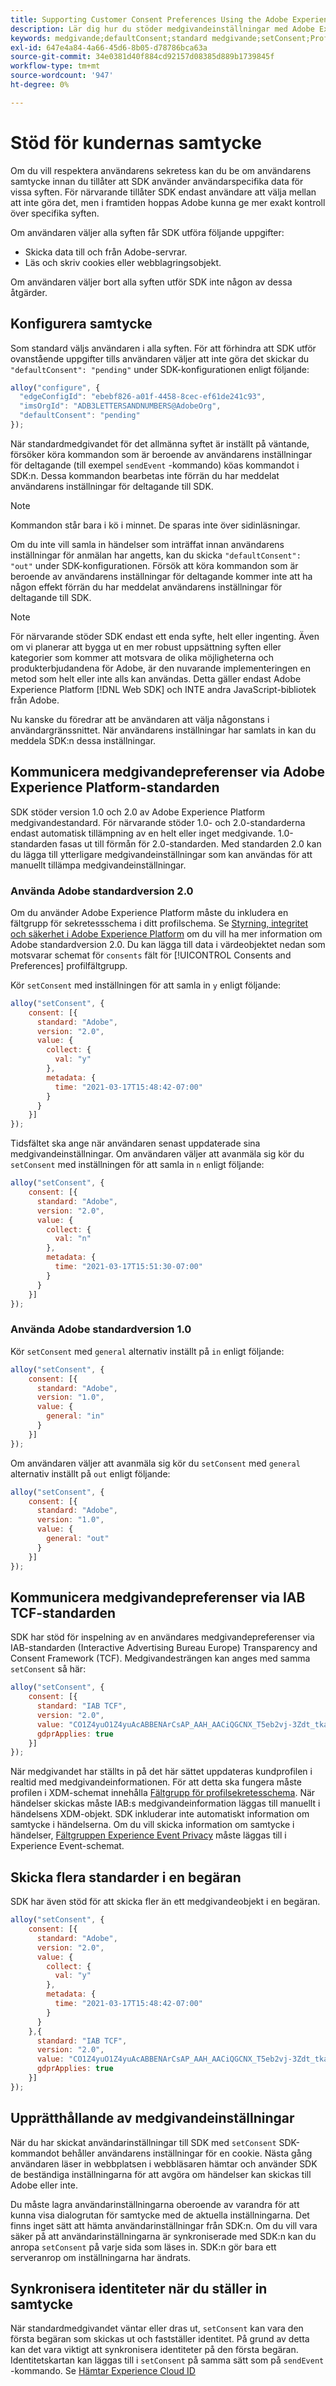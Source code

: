 ```yaml
---
title: Supporting Customer Consent Preferences Using the Adobe Experience Platform Web SDK
description: Lär dig hur du stöder medgivandeinställningar med Adobe Experience Platform Web SDK.
keywords: medgivande;defaultConsent;standard medgivande;setConsent;Profile Privacy field group;Experience Event Privacy field group;Privacy field group;
exl-id: 647e4a84-4a66-45d6-8b05-d78786bca63a
source-git-commit: 34e0381d40f884cd92157d08385d889b1739845f
workflow-type: tm+mt
source-wordcount: '947'
ht-degree: 0%

---
```


# Stöd för kundernas samtycke

Om du vill respektera användarens sekretess kan du be om användarens samtycke innan du tillåter att SDK använder användarspecifika data för vissa syften. För närvarande tillåter SDK endast användare att välja mellan att inte göra det, men i framtiden hoppas Adobe kunna ge mer exakt kontroll över specifika syften.

Om användaren väljer alla syften får SDK utföra följande uppgifter:

* Skicka data till och från Adobe-servrar.
* Läs och skriv cookies eller webblagringsobjekt.

Om användaren väljer bort alla syften utför SDK inte någon av dessa åtgärder.

## Konfigurera samtycke

Som standard väljs användaren i alla syften. För att förhindra att SDK utför ovanstående uppgifter tills användaren väljer att inte göra det skickar du `"defaultConsent": "pending"` under SDK-konfigurationen enligt följande:

```javascript
alloy("configure", {
  "edgeConfigId": "ebebf826-a01f-4458-8cec-ef61de241c93",
  "imsOrgId": "ADB3LETTERSANDNUMBERS@AdobeOrg",
  "defaultConsent": "pending"
});
```

När standardmedgivandet för det allmänna syftet är inställt på väntande, försöker köra kommandon som är beroende av användarens inställningar för deltagande (till exempel `sendEvent` -kommando) köas kommandot i SDK:n. Dessa kommandon bearbetas inte förrän du har meddelat användarens inställningar för deltagande till SDK.

>[!NOTE]
>
>Kommandon står bara i kö i minnet. De sparas inte över sidinläsningar.

Om du inte vill samla in händelser som inträffat innan användarens inställningar för anmälan har angetts, kan du skicka `"defaultConsent": "out"` under SDK-konfigurationen. Försök att köra kommandon som är beroende av användarens inställningar för deltagande kommer inte att ha någon effekt förrän du har meddelat användarens inställningar för deltagande till SDK.

>[!NOTE]
>
>För närvarande stöder SDK endast ett enda syfte, helt eller ingenting. Även om vi planerar att bygga ut en mer robust uppsättning syften eller kategorier som kommer att motsvara de olika möjligheterna och produkterbjudandena för Adobe, är den nuvarande implementeringen en metod som helt eller inte alls kan användas.  Detta gäller endast Adobe Experience Platform [!DNL Web SDK] och INTE andra JavaScript-bibliotek från Adobe.

Nu kanske du föredrar att be användaren att välja någonstans i användargränssnittet. När användarens inställningar har samlats in kan du meddela SDK:n dessa inställningar.

## Kommunicera medgivandepreferenser via Adobe Experience Platform-standarden

SDK stöder version 1.0 och 2.0 av Adobe Experience Platform medgivandestandard. För närvarande stöder 1.0- och 2.0-standarderna endast automatisk tillämpning av en helt eller inget medgivande. 1.0-standarden fasas ut till förmån för 2.0-standarden. Med standarden 2.0 kan du lägga till ytterligare medgivandeinställningar som kan användas för att manuellt tillämpa medgivandeinställningar.

### Använda Adobe standardversion 2.0

Om du använder Adobe Experience Platform måste du inkludera en fältgrupp för sekretessschema i ditt profilschema. Se [Styrning, integritet och säkerhet i Adobe Experience Platform](../../landing/governance-privacy-security/overview.md) om du vill ha mer information om Adobe standardversion 2.0. Du kan lägga till data i värdeobjektet nedan som motsvarar schemat för `consents` fält för [!UICONTROL Consents and Preferences] profilfältgrupp.

Kör `setConsent` med inställningen för att samla in `y` enligt följande:

```javascript
alloy("setConsent", {
    consent: [{
      standard: "Adobe",
      version: "2.0",
      value: {
        collect: {
          val: "y"
        },
        metadata: {
          time: "2021-03-17T15:48:42-07:00"
        }
      }
    }]
});
```

Tidsfältet ska ange när användaren senast uppdaterade sina medgivandeinställningar. Om användaren väljer att avanmäla sig kör du `setConsent` med inställningen för att samla in `n` enligt följande:

```javascript
alloy("setConsent", {
    consent: [{
      standard: "Adobe",
      version: "2.0",
      value: {
        collect: {
          val: "n"
        },
        metadata: {
          time: "2021-03-17T15:51:30-07:00"
        }
      }
    }]
});
```

### Använda Adobe standardversion 1.0

Kör `setConsent` med `general` alternativ inställt på `in` enligt följande:

```javascript
alloy("setConsent", {
    consent: [{
      standard: "Adobe",
      version: "1.0",
      value: {
        general: "in"
      }
    }]
});
```

Om användaren väljer att avanmäla sig kör du `setConsent` med `general` alternativ inställt på `out` enligt följande:

```javascript
alloy("setConsent", {
    consent: [{
      standard: "Adobe",
      version: "1.0",
      value: {
        general: "out"
      }
    }]
});
```

## Kommunicera medgivandepreferenser via IAB TCF-standarden

SDK har stöd för inspelning av en användares medgivandepreferenser via IAB-standarden (Interactive Advertising Bureau Europe) Transparency and Consent Framework (TCF). Medgivandesträngen kan anges med samma `setConsent` så här:

```javascript
alloy("setConsent", {
    consent: [{
      standard: "IAB TCF",
      version: "2.0",
      value: "CO1Z4yuO1Z4yuAcABBENArCsAP_AAH_AACiQGCNX_T5eb2vj-3Zdt_tkaYwf55y3o-wzhhaIse8NwIeH7BoGP2MwvBX4JiQCGBAkkiKBAQdtHGhcCQABgIhRiTKMYk2MjzNKJLJAilsbe0NYCD9mnsHT3ZCY70--u__7P3fAwQgkwVLwCRIWwgJJs0ohTABCOICpBwCUEIQEClhoACAnYFAR6gAAAIDAACAAAAEEEBAIABAAAkIgAAAEBAKACIBAACAEaAhAARIEAsAJEgCAAVA0JACKIIQBCDgwCjlACAoAAAAA.YAAAAAAAAAAA",
      gdprApplies: true
    }]
});
```

När medgivandet har ställts in på det här sättet uppdateras kundprofilen i realtid med medgivandeinformationen. För att detta ska fungera måste profilen i XDM-schemat innehålla [Fältgrupp för profilsekretesschema](https://github.com/adobe/xdm/blob/master/docs/reference/mixins/profile/profile-privacy.schema.md). När händelser skickas måste IAB:s medgivandeinformation läggas till manuellt i händelsens XDM-objekt. SDK inkluderar inte automatiskt information om samtycke i händelserna. Om du vill skicka information om samtycke i händelser, [Fältgruppen Experience Event Privacy](https://github.com/adobe/xdm/blob/master/docs/reference/mixins/experience-event/experienceevent-privacy.schema.md) måste läggas till i Experience Event-schemat.

## Skicka flera standarder i en begäran

SDK har även stöd för att skicka fler än ett medgivandeobjekt i en begäran.

```javascript
alloy("setConsent", {
    consent: [{
      standard: "Adobe",
      version: "2.0",
      value: {
        collect: {
          val: "y"
        },
        metadata: {
          time: "2021-03-17T15:48:42-07:00"
        }
      }
    },{
      standard: "IAB TCF",
      version: "2.0",
      value: "CO1Z4yuO1Z4yuAcABBENArCsAP_AAH_AACiQGCNX_T5eb2vj-3Zdt_tkaYwf55y3o-wzhhaIse8NwIeH7BoGP2MwvBX4JiQCGBAkkiKBAQdtHGhcCQABgIhRiTKMYk2MjzNKJLJAilsbe0NYCD9mnsHT3ZCY70--u__7P3fAwQgkwVLwCRIWwgJJs0ohTABCOICpBwCUEIQEClhoACAnYFAR6gAAAIDAACAAAAEEEBAIABAAAkIgAAAEBAKACIBAACAEaAhAARIEAsAJEgCAAVA0JACKIIQBCDgwCjlACAoAAAAA.YAAAAAAAAAAA",
      gdprApplies: true
    }]
});
```

## Upprätthållande av medgivandeinställningar

När du har skickat användarinställningar till SDK med `setConsent` SDK-kommandot behåller användarens inställningar för en cookie. Nästa gång användaren läser in webbplatsen i webbläsaren hämtar och använder SDK de beständiga inställningarna för att avgöra om händelser kan skickas till Adobe eller inte.

Du måste lagra användarinställningarna oberoende av varandra för att kunna visa dialogrutan för samtycke med de aktuella inställningarna. Det finns inget sätt att hämta användarinställningar från SDK:n. Om du vill vara säker på att användarinställningarna är synkroniserade med SDK:n kan du anropa `setConsent` på varje sida som läses in. SDK:n gör bara ett serveranrop om inställningarna har ändrats.

## Synkronisera identiteter när du ställer in samtycke

När standardmedgivandet väntar eller dras ut, `setConsent` kan vara den första begäran som skickas ut och fastställer identitet. På grund av detta kan det vara viktigt att synkronisera identiteter på den första begäran. Identitetskartan kan läggas till i `setConsent` på samma sätt som på `sendEvent` -kommando. Se [Hämtar Experience Cloud ID](../identity/overview.md)
